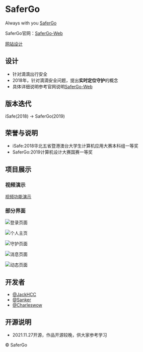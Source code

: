 # SaferGo
Always with you
[SaferGo](https://github.com/JackHCC/SaferGo)

SaferGo官网：[SaferGo-Web](jackhcc.github.io/web-safergo/)

[网站设计](jackhcc.github.io/web-safergo/)

## 设计
- 针对滴滴出行安全
- 2018年，针对滴滴安全问题，提出**实时定位守护**的概念
- 具体详细说明参考官网说明[SaferGo-Web](jackhcc.github.io/web-safergo/)

## 版本迭代
iSafe(2018) -> SaferGo(2019)

## 荣誉与说明
- iSafe:2018华北五省暨港澳台大学生计算机应用大赛本科组一等奖
- SaferGo:2019计算机设计大赛国赛一等奖

## 项目展示
### 视频演示
[视频功能演示](https://www.bilibili.com/video/BV1jE411w7T4/)

### 部分界面
![登录页面](https://camo.githubusercontent.com/7bfeac65a7889b6da7e4f0464bad289ba65298b5bffd4056c52de01e5e34d963/68747470733a2f2f692e6c6f6c692e6e65742f323032302f30332f30352f5866446265433831463541474d536f2e6a7067)

![个人主页](https://camo.githubusercontent.com/fe0e89b981ca7a7f27f8c685b28cdce312e42d144f5ba90526c435f26da6dad5/68747470733a2f2f692e6c6f6c692e6e65742f323032302f30332f30352f67337942454d3637536a707a4e694b2e6a7067)

![守护页面](https://camo.githubusercontent.com/1ed940d0782d813f6f065576e27ac897283440fc1887b4e324a2f7e814fc8bfc/68747470733a2f2f692e6c6f6c692e6e65742f323032302f30332f30352f5a70566e4e575534434272497367792e6a7067)

![消息页面](https://camo.githubusercontent.com/afa3c74434704021af3dcb5d00bf37b734bd556b414606984c83f02668b4eded/68747470733a2f2f692e6c6f6c692e6e65742f323032302f30332f30352f654c45634a6c445a373858645570682e6a7067)

![动态页面](https://camo.githubusercontent.com/8e9a07789143f2f4c9b41e12320f0c0f1fad25f7688544e6c52b7fbbbe90baa5/68747470733a2f2f692e6c6f6c692e6e65742f323032302f30332f30352f66317365687a4a4f55356d716a74702e6a7067)

## 开发者
+ [@JackHCC](https://github.com/JackHCC) 
+ [@Sanker](https://github.com/skingorz) 
+ [@Charleswow](https://github.com/Charleswow)

## 开源说明
- 2021.11.27开源，作品开源较晚，供大家参考学习

©  SaferGo

